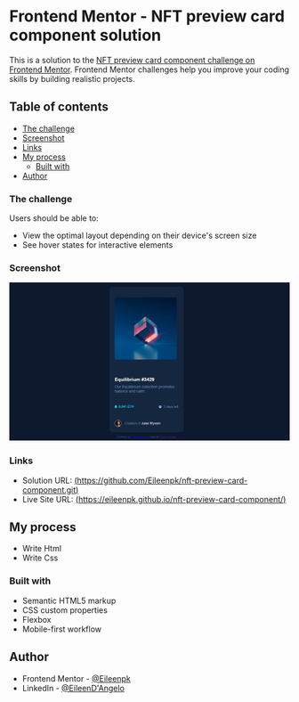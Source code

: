 # Frontend Mentor - NFT preview card component solution

This is a solution to the [NFT preview card component challenge on Frontend Mentor](https://www.frontendmentor.io/challenges/nft-preview-card-component-SbdUL_w0U). Frontend Mentor challenges help you improve your coding skills by building realistic projects. 

## Table of contents

  - [The challenge](#the-challenge)
  - [Screenshot](#screenshot)
  - [Links](#links)
- [My process](#my-process)
  - [Built with](#built-with)
- [Author](#author)


### The challenge

Users should be able to:

- View the optimal layout depending on their device's screen size
- See hover states for interactive elements

### Screenshot

![](./images/nftScreenShot.png)


### Links

- Solution URL: [(https://github.com/Eileenpk/nft-preview-card-component.git)](https://your-solution-url.com)
- Live Site URL: [(https://eileenpk.github.io/nft-preview-card-component/)](https://your-live-site-url.com)

## My process
- Write Html
- Write Css 

### Built with

- Semantic HTML5 markup
- CSS custom properties
- Flexbox
- Mobile-first workflow

## Author
- Frontend Mentor - [@Eileenpk](https://www.frontendmentor.io/profile/Eileenpk)
- LinkedIn - [@EileenD'Angelo](www.linkedin.com/in/eileen-d-angelo-4178ab22b)

